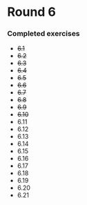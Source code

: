 # Round 6

### Completed exercises


* ~~6.1~~
* ~~6.2~~
* ~~6.3~~
* ~~6.4~~
* ~~6.5~~
* ~~6.6~~
* ~~6.7~~
* ~~6.8~~
* ~~6.9~~
* ~~6.10~~
* 6.11
* 6.12
* 6.13
* 6.14
* 6.15
* 6.16
* 6.17
* 6.18
* 6.19
* 6.20
* 6.21
